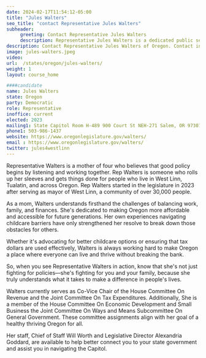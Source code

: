 ```yaml
---
date: 2024-02-17T11:54:12-05:00
title: "Jules Walters"
seo_title: "contact Representative Jules Walters"
subheader:
     greeting: Contact Representative Jules Walters
     description: Representative Jules Walters is a dedicated public servant and a Democrat representing District 37 in the Oregon House of Representatives. She assumed office on January 9, 2023
description: Contact Representative Jules Walters of Oregon. Contact information for Jules Walters includes email address, phone number, and mailing address.
image: jules-walters.jpeg
video:
url:  /states/oregon/jules-walters/
weight: 1
layout: course_home

####candidate
name: Jules Walters
state: Oregon
party: Democratic
role: Representative
inoffice: current
elected: 2023
mailing1: State Capitol Room H-489 900 Court St NEH-271 Salem, OR 97301
phone1: 503-986-1437
website: https://www.oregonlegislature.gov/walters/
email : https://www.oregonlegislature.gov/walters/
twitter: jules4westlinn
---
```


Representative Walters is a mother of four who believes that good policy begins by listening and working together. Rep Walters is someone who rolls up her sleeves and gets things done for people who live in West Linn, Tualatin, and across Oregon. Rep Walters started in the legislature in 2023 after serving as mayor of West Linn, a community of over 30,000 people.

As a mom, Walters understands firsthand the challenges of balancing work, family, and finances. She's dedicated to making Oregon more affordable and accessible for future generations. Her own experiences navigating childcare barriers have only strengthened her resolve to break down those obstacles for others.

Whether it's advocating for better childcare options or ensuring that tax dollars are used effectively, Walters is always working hard to make Oregon a place where everyone can live and thrive without breaking the bank.

So, when you see Representative Walters in action, know that she's not just fighting for policies—she's fighting for you and your family, because she truly understands what it takes to make a difference in people's lives.

Walters currently serves as Co-Vice Chair of the House Committee On Revenue and the Joint Committee On Tax Expenditures. Additionally, She is a member of the House Committee On Economic Development and Small Business the Joint Committee On Ways and Means Subcommittee On General Government. These committee assignments align with her goal of a healthy thriving Oregon for all.

Her staff, Chief of Staff Will Worth and Legislative Director Alexandria Goddard, are available to help better connect you to your state government and assist you in navigating the Capitol.
